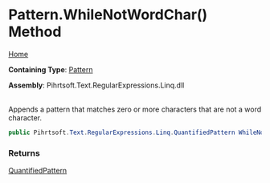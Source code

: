 # Pattern\.WhileNotWordChar\(\) Method

[Home](../../../../../../README.md)

**Containing Type**: [Pattern](../README.md)

**Assembly**: Pihrtsoft\.Text\.RegularExpressions\.Linq\.dll

\
Appends a pattern that matches zero or more characters that are not a word character\.

```csharp
public Pihrtsoft.Text.RegularExpressions.Linq.QuantifiedPattern WhileNotWordChar()
```

### Returns

[QuantifiedPattern](../../QuantifiedPattern/README.md)

